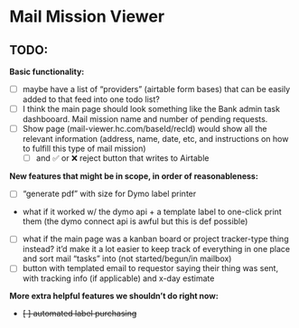 # Mail Mission Viewer

## TODO:

**Basic functionality:**

- [ ] maybe have a list of “providers” (airtable form bases) that can be easily added to that feed into one todo list?
- [ ] I think the main page should look something like the Bank admin task dashbooard. Mail mission name and number of pending requests.
- [ ] Show page (mail-viewer.hc.com/baseId/recId) would show all the relevant information (address, name, date, etc, and instructions on how to fulfill this type of mail mission)
  - [ ] and :white_check_mark: or :x: reject button that writes to Airtable

**New features that might be in scope, in order of reasonableness:**

- [ ] “generate pdf” with size for Dymo label printer
- what if it worked w/ the dymo api + a template label to one-click print them (the dymo connect api is awful but this is def possible)
- [ ] what if the main page was a kanban board or project tracker-type thing instead? it’d make it a lot easier to keep track of everything in one place and sort mail “tasks” into (not started/begun/in mailbox)
- [ ] button with templated email to requestor saying their thing was sent, with tracking info (if applicable) and x-day estimate

**More extra helpful features we shouldn’t do right now:**

- ~~[ ] automated label purchasing~~
